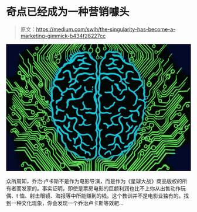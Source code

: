 # 奇点已经成为一种营销噱头

> 原文：<https://medium.com/swlh/the-singularity-has-become-a-marketing-gimmick-b434f28227cc>

![](img/69525cfe43926f60f090a150fb1bfe56.png)

众所周知，乔治·卢卡斯不是作为电影导演，而是作为《星球大战》商品版权的所有者而发家的。事实证明，即使是票房电影的巨额利润也比不上你从出售动作玩偶、t 恤、射击眼镜、海报等中所能赚到的钱。这个教训并不是电影业独有的。找到一种文化现象，你会发现一个乔治卢卡斯等效耙…